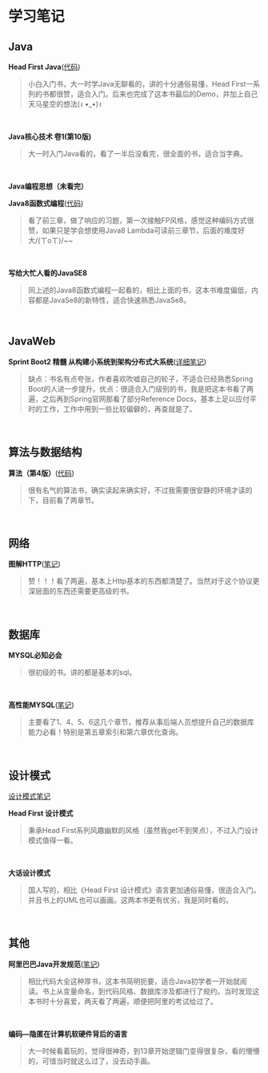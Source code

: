 # 学习笔记

## Java

**Head First Java**([代码](https://github.com/hdonghong/JavaProject/tree/master/percussionplayer))

> 小白入门书，大一时学Java无聊看的，讲的十分通俗易懂，Head First一系列的书都很赞，适合入门。后来也完成了这本书最后的Demo，并加上自己天马星空的想法(ง •_•)ง

<br/>



**Java核心技术 卷1(第10版)**

> 大一时入门Java看的，看了一半后没看完，很全面的书，适合当字典。

<br/>


**Java编程思想（未看完）**
<br/>


**Java8函数式编程**([代码](https://github.com/hdonghong/reading-notes/tree/master/java8funcprog))

> 看了前三章，做了响应的习题，第一次接触FP风格，感觉这种编码方式很赞，如果只是学会想使用Java8 Lambda可读前三章节，后面的难度好大/(ㄒoㄒ)/~~

<br/>

**写给大忙人看的JavaSE8**

> 同上述的Java8函数式编程一起看的，相比上面的书，这本书难度偏低，内容都是JavaSe8的新特性，适合快速熟悉JavaSe8。

<br/>

## JavaWeb

**Sprint Boot2 精髓 从构建小系统到架构分布式大系统**([详细笔记](https://github.com/hdonghong/spring-learning/tree/master/springboot/notes))

> 缺点：书名有点夸张，作者喜欢吹嘘自己的轮子，不适合已经熟悉Spring Boot的人进一步提升。优点：很适合入门级别的书，我是把这本书看了两遍，之后再到Spring官网那看了部分Reference Docs，基本上足以应付平时的工作，工作中用到一些比较偏僻的，再查就是了。

<br/>


## 算法与数据结构

**算法（第4版）**([代码](https://github.com/hdonghong/Alogorithms4Exercise))

> 很有名气的算法书，确实读起来确实好，不过我需要很安静的环境才读的下，目前看了两章节。

<br/>

## 网络

**图解HTTP**([笔记](./resources/图解Http笔记.pdf))

> 赞！！！看了两遍，基本上Http基本的东西都清楚了。当然对于这个协议更深层面的东西还需要更高级的书。

<br/>

## 数据库

**MYSQL必知必会**

> 很初级的书。讲的都是基本的sql。

<br/>

**高性能MYSQL**([笔记](./高性能mysql))

> 主要看了1、4、5、6这几个章节，推荐从事后端人员想提升自己的数据库能力必看！特别是第五章索引和第六章优化查询。

<br/>

## 设计模式

[设计模式笔记](./design-patterns)

**Head First 设计模式**

> 秉承Head First系列风趣幽默的风格（虽然我get不到笑点），不过入门设计模式值得一看。

<br/>

**大话设计模式**

> 国人写的，相比《Head First 设计模式》语言更加通俗易懂，很适合入门。并且书上的UML也可以画画。这两本书更有优劣，我是同时看的。

<br/>



## 其他

**阿里巴巴Java开发规范**([笔记](https://blog.csdn.net/honhong1024/article/details/80425126))

> 相比代码大全这种厚书，这本书简明扼要，适合Java初学者一开始就阅读。书上从变量命名，到代码风格、数据库涉及都进行了规约。当时发现这本书时十分喜爱，两天看了两遍，顺便把阿里的考试给过了。

<br/>



**编码—隐匿在计算机软硬件背后的语言**

> 大一时候看着玩的，觉得很神奇，到13章开始逻辑门变得很复杂，看的懵懵的，可惜当时就这么过了，没去动手画。

<br/>